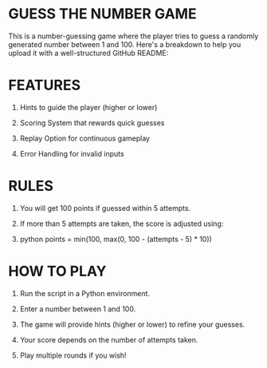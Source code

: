 # GUESS THE NUMBER GAME

This is a number-guessing game where the player tries to guess a randomly generated number between 1 and 100. Here's a breakdown to help you upload it with a well-structured GitHub README:

# FEATURES

1. Hints to guide the player (higher or lower)

2. Scoring System that rewards quick guesses

3. Replay Option for continuous gameplay

4. Error Handling for invalid inputs

# RULES

1. You will get 100 points if guessed within 5 attempts.

2. If more than 5 attempts are taken, the score is adjusted using:

3. python points = min(100, max(0, 100 - (attempts - 5) * 10))

# HOW TO PLAY

1. Run the script in a Python environment.

2. Enter a number between 1 and 100.

3. The game will provide hints (higher or lower) to refine your guesses.

4. Your score depends on the number of attempts taken.

5. Play multiple rounds if you wish!